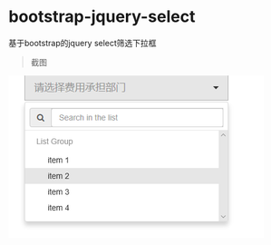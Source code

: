 # bootstrap-jquery-select
基于bootstrap的jquery select筛选下拉框
>截图

![image](https://github.com/yuanyuannetwork/bootstrap-jquery-select/blob/master/1.png)
